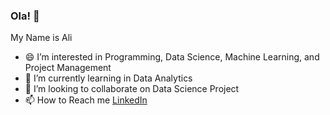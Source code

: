 ### Ola! 👋

My Name is Ali

- 😄 I’m interested in Programming, Data Science, Machine Learning, and Project Management
- 🌱 I’m currently learning in Data Analytics
- 👯 I’m looking to collaborate on Data Science Project
- 📫 How to Reach me [LinkedIn](https://www.linkedin.com/in/imrannasution/)



<!--
**alienyst/alienyst** is a ✨ _special_ ✨ repository because its `README.md` (this file) appears on your GitHub profile.

Here are some ideas to get you started:

- 🔭 I’m currently working on ...
- 🌱 I’m currently learning ...
- 👯 I’m looking to collaborate on ...
- 🤔 I’m looking for help with ...
- 💬 Ask me about ...
- 📫 How to reach me: ...
- 😄 Pronouns: ...
- ⚡ Fun fact: ...
-->
